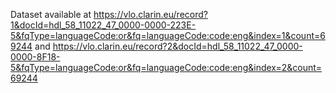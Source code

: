 Dataset available at https://vlo.clarin.eu/record?1&docId=hdl_58_11022_47_0000-0000-223E-5&fqType=languageCode:or&fq=languageCode:code:eng&index=1&count=69244 and https://vlo.clarin.eu/record?2&docId=hdl_58_11022_47_0000-0000-8F18-5&fqType=languageCode:or&fq=languageCode:code:eng&index=2&count=69244 
